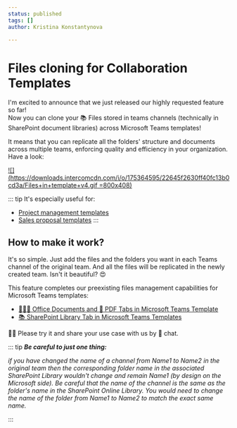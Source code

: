 ```yaml
---
status: published
tags: []
author: Kristina Konstantynova

---
```

# **Files cloning for Collaboration Templates**

I'm excited to announce that we just released our highly requested feature so far!  
Now you can clone your 📚 Files stored in teams channels (technically in SharePoint document libraries) across Microsoft Teams templates!

It means that you can replicate all the folders' structure and documents across multiple teams, enforcing quality and efficiency in your organization. Have a look:

[![](https://downloads.intercomcdn.com/i/o/175364595/22645f2630ff40fc13b0cd3a/Files+in+template+v4.gif =800x408)](https://downloads.intercomcdn.com/i/o/175364595/22645f2630ff40fc13b0cd3a/Files+in+template+v4.gif)

::: tip It's especially useful for:

* [Project management templates](https://docs.nbold.co/business-scenarios/project-management-template.html)
* [Sales proposal templates](https://docs.nbold.co/business-scenarios/deal-room-template.html)
  :::

## How to make it work?

It's so simple. Just add the files and the folders you want in each Teams channel of the original team. And all the files will be replicated in the newly created team. Isn't it beautiful? 😍

This feature completes our preexisting files management capabilities for Microsoft Teams templates:

* [📙📗📘 Office Documents and 💼 PDF Tabs in Microsoft Teams Template](https://help.salestim.com/articles/3561694-office-documents-and-pdf-tabs-in-microsoft-teams-template)
* [📚 SharePoint Library Tab in Microsoft Teams Templates](https://help.salestim.com/articles/3561694-office-documents-and-pdf-tabs-in-microsoft-teams-template)

🙏🏼 Please try it and share your use case with us by 💬 chat. 

::: tip **_Be careful to just one thing:_** 

_if you have changed the name of a channel from Name1 to Name2 in the original team then the corresponding folder name in the associated SharePoint Library wouldn't change and remain Name1 (by design on the Microsoft side). Be careful that the name of the channel is the same as the folder's name in the SharePoint Online Library. You would need to change the name of the folder from Name1 to Name2 to match the exact same name._

:::